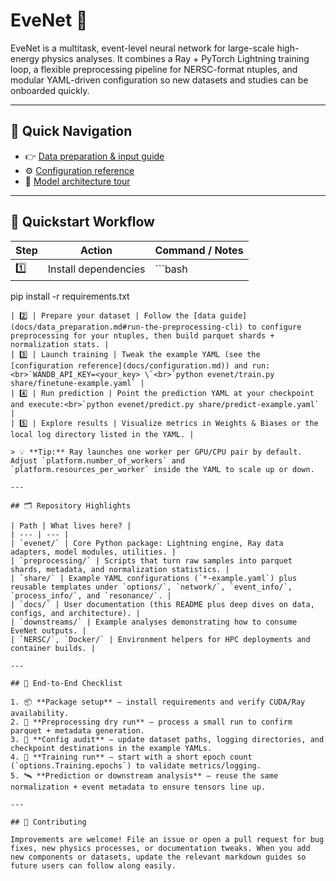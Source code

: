 # EveNet 🌌

EveNet is a multitask, event-level neural network for large-scale high-energy physics analyses. It combines a Ray + PyTorch Lightning training loop, a flexible preprocessing pipeline for NERSC-format ntuples, and modular YAML-driven configuration so new datasets and studies can be onboarded quickly.

---

## 🧭 Quick Navigation
- 👉 [Data preparation & input guide](docs/data_preparation.md)
- ⚙️ [Configuration reference](docs/configuration.md)
- 🧠 [Model architecture tour](docs/model_architecture.md)

---

## 🚀 Quickstart Workflow

| Step | Action | Command / Notes |
| --- | --- | --- |
| 1️⃣ | Install dependencies | ```bash
pip install -r requirements.txt
``` |
| 2️⃣ | Prepare your dataset | Follow the [data guide](docs/data_preparation.md#run-the-preprocessing-cli) to configure preprocessing for your ntuples, then build parquet shards + normalization stats. |
| 3️⃣ | Launch training | Tweak the example YAML (see the [configuration reference](docs/configuration.md)) and run:<br>`WANDB_API_KEY=<your_key> \`<br>`python evenet/train.py share/finetune-example.yaml` |
| 4️⃣ | Run prediction | Point the prediction YAML at your checkpoint and execute:<br>`python evenet/predict.py share/predict-example.yaml` |
| 5️⃣ | Explore results | Visualize metrics in Weights & Biases or the local log directory listed in the YAML. |

> 💡 **Tip:** Ray launches one worker per GPU/CPU pair by default. Adjust `platform.number_of_workers` and `platform.resources_per_worker` inside the YAML to scale up or down.

---

## 🗂️ Repository Highlights

| Path | What lives here? |
| --- | --- |
| `evenet/` | Core Python package: Lightning engine, Ray data adapters, model modules, utilities. |
| `preprocessing/` | Scripts that turn raw samples into parquet shards, metadata, and normalization statistics. |
| `share/` | Example YAML configurations (`*-example.yaml`) plus reusable templates under `options/`, `network/`, `event_info/`, `process_info/`, and `resonance/`. |
| `docs/` | User documentation (this README plus deep dives on data, configs, and architecture). |
| `downstreams/` | Example analyses demonstrating how to consume EveNet outputs. |
| `NERSC/`, `Docker/` | Environment helpers for HPC deployments and container builds. |

---

## 🏁 End-to-End Checklist

1. 📦 **Package setup** – install requirements and verify CUDA/Ray availability.
2. 🧪 **Preprocessing dry run** – process a small run to confirm parquet + metadata generation.
3. 🧾 **Config audit** – update dataset paths, logging directories, and checkpoint destinations in the example YAMLs.
4. 🧉 **Training run** – start with a short epoch count (`options.Training.epochs`) to validate metrics/logging.
5. 🛰️ **Prediction or downstream analysis** – reuse the same normalization + event metadata to ensure tensors line up.

---

## 🤝 Contributing

Improvements are welcome! File an issue or open a pull request for bug fixes, new physics processes, or documentation tweaks. When you add new components or datasets, update the relevant markdown guides so future users can follow along easily.

